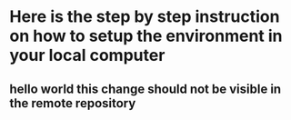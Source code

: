 <h1>Here is the step by step instruction on how to setup the environment in your local computer</h1>
<h2> hello world this change should not be visible in the remote repository <h2>

